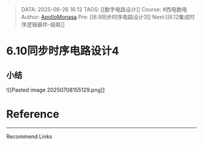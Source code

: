 > DATA: 2025-06-26 16:12
> TAGS: [[数字电路设计]]
> Course: #西电数电 
> Author: [ApolloMonasa](https://github.com/ApolloMonasa)
> Pre: [[6.9同步时序电路设计3]]
> Next:[[6.12集成时序逻辑器件-级联]]


# 6.10同步时序电路设计4
## 小结
![[Pasted image 20250708155129.png]]


# Reference


---
Recommend Links
